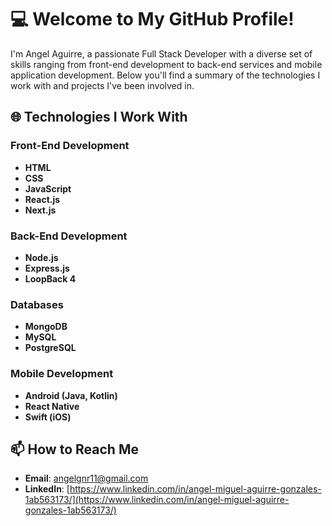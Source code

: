 # 💻 Welcome to My GitHub Profile!

I'm Angel Aguirre, a passionate Full Stack Developer with a diverse set of skills ranging from front-end development to back-end services and mobile application development. Below you'll find a summary of the technologies I work with and projects I've been involved in.

## 🌐 Technologies I Work With

### Front-End Development
- **HTML**
- **CSS**
- **JavaScript**
- **React.js**
- **Next.js**

### Back-End Development
- **Node.js**
- **Express.js**
- **LoopBack 4**

### Databases
- **MongoDB**
- **MySQL**
- **PostgreSQL**

### Mobile Development
- **Android (Java, Kotlin)**
- **React Native**
- **Swift (iOS)**

## 📫 How to Reach Me

- **Email**: [angelgnr11@gmail.com](mailto:angelgnr11@gmail.com)
- **LinkedIn**: [https://www.linkedin.com/in/angel-miguel-aguirre-gonzales-1ab563173/](https://www.linkedin.com/in/angel-miguel-aguirre-gonzales-1ab563173/)

